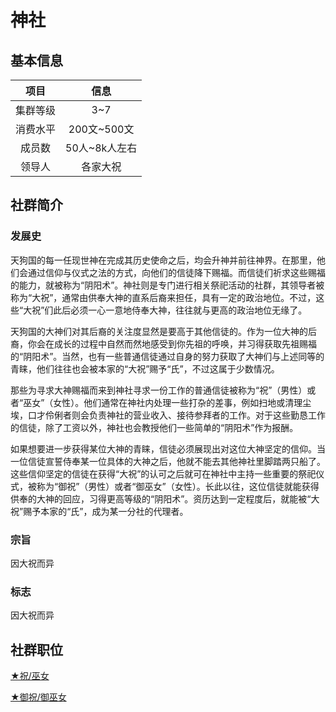 # 神社

## 基本信息

项目|信息
:--:|:--:
集群等级|3~7
消费水平|200文~500文
成员数|50人~8k人左右
领导人|各家大祝

## 社群简介

### 发展史

天狗国的每一任现世神在完成其历史使命之后，均会升神并前往神界。在那里，他们会通过信仰与仪式之法的方式，向他们的信徒降下赐福。而信徒们祈求这些赐福的能力，就被称为“阴阳术”。神社则是专门进行相关祭祀活动的社群，其领导者被称为“大祝”，通常由供奉大神的直系后裔来担任，具有一定的政治地位。不过，这些“大祝”们此后必须一心一意地侍奉大神，往往就与更高的政治地位无缘了。

天狗国的大神们对其后裔的关注度显然是要高于其他信徒的。作为一位大神的后裔，你会在成长的过程中自然而然地感受到你先祖的呼唤，并习得获取先祖赐福的“阴阳术”。当然，也有一些普通信徒通过自身的努力获取了大神们与上述同等的青睐，他们往往也会被本家的“大祝”赐予“氏”，不过这属于少数情况。

那些为寻求大神赐福而来到神社寻求一份工作的普通信徒被称为“祝”（男性）或者“巫女”（女性）。他们通常在神社内处理一些打杂的差事，例如扫地或清理尘埃，口才伶俐者则会负责神社的营业收入、接待参拜者的工作。对于这些勤恳工作的信徒，除了工资以外，神社也会教授他们一些简单的“阴阳术”作为报酬。

如果想要进一步获得某位大神的青睐，信徒必须展现出对这位大神坚定的信仰。当一位信徒宣誓侍奉某一位具体的大神之后，他就不能去其他神社里脚踏两只船了。这些信仰坚定的信徒在获得“大祝”的认可之后就可在神社中主持一些重要的祭祀仪式，被称为“御祝”（男性）或者“御巫女”（女性）。长此以往，这位信徒就能获得供奉的大神的回应，习得更高等级的“阴阳术”。资历达到一定程度后，就能被“大祝”赐予本家的“氏”，成为某一分社的代理者。

### 宗旨

因大祝而异

### 标志

因大祝而异

## 社群职位

<a href="../shuku_miko" target="_blank">★祝/巫女</a>

<a href="../oshuku_omiko" target="_blank">★御祝/御巫女</a>